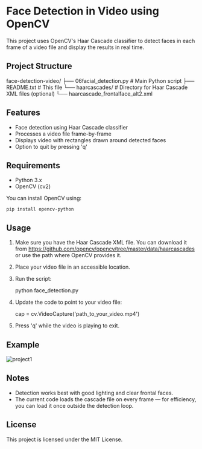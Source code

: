 Face Detection in Video using OpenCV
====================================

This project uses OpenCV's Haar Cascade classifier to detect faces in each frame of a video file and display the results in real time.

Project Structure
-----------------
face-detection-video/
├── 06facial_detection.py      # Main Python script
├── README.txt                 # This file
└── haarcascades/              # Directory for Haar Cascade XML files (optional)
    └── haarcascade_frontalface_alt2.xml

Features
--------
- Face detection using Haar Cascade classifier
- Processes a video file frame-by-frame
- Displays video with rectangles drawn around detected faces
- Option to quit by pressing 'q'

Requirements
------------
- Python 3.x
- OpenCV (cv2)

You can install OpenCV using:

    pip install opencv-python

Usage
-----
1. Make sure you have the Haar Cascade XML file.
   You can download it from https://github.com/opencv/opencv/tree/master/data/haarcascades
   or use the path where OpenCV provides it.

2. Place your video file in an accessible location.

3. Run the script:

    python face_detection.py

4. Update the code to point to your video file:

    cap = cv.VideoCapture('path_to_your_video.mp4')

5. Press 'q' while the video is playing to exit.

Example
-------
![project1](https://github.com/user-attachments/assets/a2c36f3b-c452-4ec5-88e3-609389a603e8)


Notes
-----
- Detection works best with good lighting and clear frontal faces.
- The current code loads the cascade file on every frame — for efficiency, you can load it once outside the detection loop.

License
-------
This project is licensed under the MIT License.
